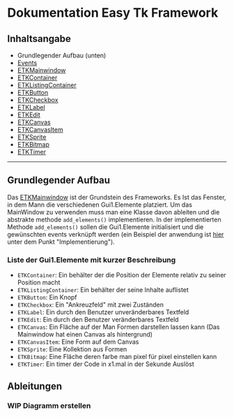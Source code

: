 # Dokumentation Easy Tk Framework
## Inhaltsangabe
* Grundlegender Aufbau (unten)
* [Events](./Events_Doku/Events)
* [ETKMainwindow](./ETKMainWindow_Doku/ETKMainWindow)
* [ETKContainer](./ETKContainer_Doku/ETKContainer)
* [ETKListingContainer](./ETKListingContainer_Doku/ETKListingContainer)
* [ETKButton](./ETKButton_Doku/ETKButton)
* [ETKCheckbox](./ETKCheckbox_Doku/ETKCheckbox)
* [ETKLabel](./ETKLabel_Doku/ETKLabel)
* [ETKEdit](./ETKEdit_Doku/ETKEdit)
* [ETKCanvas](./ETKCanvas_Doku/ETKCanvas)
* [ETKCanvasItem](./ETKCanvasItem_Doku/ETKCanvasItem)
* [ETKSprite](./ETKSprite_Doku/ETKSprite)
* [ETKBitmap](./ETKBitmap_Doku/ETKBitmap)
* [ETKTimer](./ETKTimer_Doku/ETKTimer)
---
## Grundlegender Aufbau
Das [ETKMainwindow](./ETKMainWindow_Doku/ETKMainwindow) ist der Grundstein des Frameworks.
Es Ist das Fenster, in dem Mann die verschiedenen Gui1.Elemente platziert.
Um das MainWindow zu verwenden muss man eine Klasse davon ableiten und die abstrakte methode `add_elements()`
implementieren. In der implementierten Methode `add_elements()` sollen die Gui1.Elemente initialisiert und die gewünschten events verknüpft werden (ein Beispiel der anwendung ist [hier](./ETKMainWindow_Doku/ETKMainWindow) unter dem Punkt "Implementierung").
### Liste der Gui1.Elemente mit kurzer Beschreibung
* `ETKContainer`: Ein behälter der die Position der Elemente relativ zu seiner Position macht
* `ETKListingContainer`: Ein behälter der seine Inhalte auflistet
* `ETKButton`: Ein Knopf
* `ETKCheckbox`: Ein "Ankreuzfeld" mit zwei Zuständen
* `ETKLabel`: Ein durch den Benutzer unveränderbares Textfeld
* `ETKEdit`: Ein durch den Benutzer veränderbares Textfeld
* `ETKCanvas`: Ein Fläche auf der Man Formen darstellen lassen kann (Das Mainwindow hat einen Canvas als hintergrund)
* `ETKCanvasItem`: Eine Form auf dem Canvas
* `ETKSprite`: Eine Kollektion aus Formen
* `ETKBitmap`: Eine Fläche deren farbe man pixel für pixel einstellen kann
* `ETKTimer`: Ein timer der Code in x1.mal in der Sekunde Auslöst
## Ableitungen
### **WIP Diagramm erstellen**